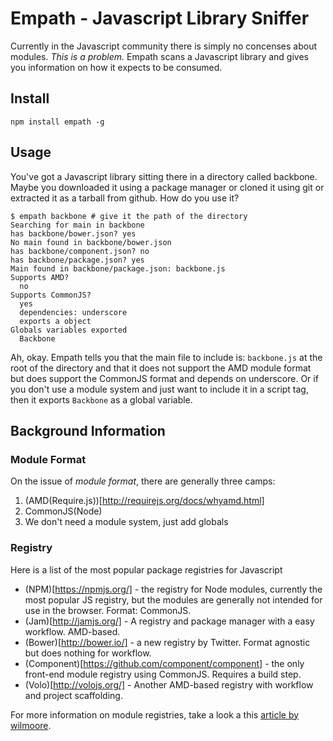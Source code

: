 Empath - Javascript Library Sniffer
===================================

Currently in the Javascript community there is simply no concenses about modules. *This is a problem.* Empath scans a Javascript library and gives you information on how it expects to be consumed.

## Install

    npm install empath -g

## Usage

You've got a Javascript library sitting there in a directory called backbone. Maybe you downloaded it using a package manager or cloned it using git or extracted it as a tarball from github. How do you use it?

    $ empath backbone # give it the path of the directory
    Searching for main in backbone
    has backbone/bower.json? yes
    No main found in backbone/bower.json
    has backbone/component.json? no
    has backbone/package.json? yes
    Main found in backbone/package.json: backbone.js
    Supports AMD?
      no
    Supports CommonJS?
      yes
      dependencies: underscore
      exports a object
    Globals variables exported
      Backbone

Ah, okay. Empath tells you that the main file to include is: `backbone.js` at the root of the directory and that it does not support the AMD module format but does support the CommonJS format and depends on underscore. Or if you don't use a module system and just want to include it in a script tag, then it exports `Backbone` as a global variable.

## Background Information

### Module Format

On the issue of *module format*, there are generally three camps:

1. (AMD(Require.js))[http://requirejs.org/docs/whyamd.html]
2. CommonJS(Node)
3. We don't need a module system, just add globals

### Registry

Here is a list of the most popular package registries for Javascript

* (NPM)[https://npmjs.org/] - the registry for Node modules, currently the most popular JS registry, but the modules are generally not intended for use in the browser. Format: CommonJS.
* (Jam)[http://jamjs.org/] - A registry and package manager with a easy workflow. AMD-based.
* (Bower)[http://bower.io/] - a new registry by Twitter. Format agnostic but does nothing for workflow.
* (Component)[https://github.com/component/component] - the only front-end module registry using CommonJS. Requires a build step.
* (Volo)[http://volojs.org/] - Another AMD-based registry with workflow and project scaffolding.

For more information on module registries, take a look a this [article by wilmoore](https://github.com/wilmoore/frontend-packagers).





